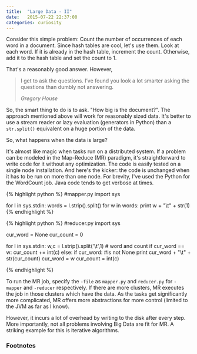 ```yaml
---
title:  "Large Data - II"
date:   2015-07-22 22:37:00
categories: curiosity
---
```


Consider this simple problem: Count the number of occurrences of each word in a document. Since hash tables are cool, let's use them. Look at each word. If it is already in the hash table, increment the count. Otherwise, add it to the hash table and set the count to 1.

That's a reasonably good answer. However,

> I get to ask the questions. I’ve found you look a lot smarter asking the questions than dumbly not answering.
>
> *Gregory House*

So, the smart thing to do is to ask. "How big is the document?". The approach mentioned above will work for reasonably sized data. It's better to use a stream reader or lazy evaluation (generators in Python) than a `str.split()` equivalent on a huge portion of the data.

So, what happens when the data is large?

It's almost like magic when tasks run on a distributed system. If a problem can be modeled in the Map-Reduce (MR) paradigm, it's straightforward to write code for it without any optimization. The code is easily tested on a single node installation. And here's the kicker: the code is unchanged when it has to be run on more than one node. For brevity, I've used the Python for the WordCount job. Java code tends to get verbose at times.

{% highlight python %}
#mapper.py
import sys

for l in sys.stdin:
  words = l.strip().split()
  for w in words:
    print w + "\t" + str(1)
{% endhighlight %}

{% highlight python %}
#reducer.py
import sys

cur_word = None
cur_count = 0

for l in sys.stdin:
  w,c = l.strip().split('\t',1) # word and count
  if cur_word == w:
    cur_count += int(c)
  else:
    if cur_word: #is not None
      print cur_word + "\t" + str(cur_count)
    cur_word = w
    cur_count = int(c)

{% endhighlight %}

To run the MR job, specify the `-file` as `mapper.py` and `reducer.py` for `-mapper` and `-reducer` respectively. If there are more clusters, MR executes the job in those clusters which have the data. As the tasks get significantly more complicated, MR offers more abstractions for more control (limited to the JVM as far as I know).

However, it incurs a lot of overhead by writing to the disk after every step. More importantly, not all problems involving Big Data are fit for MR. A striking example for this is iterative algorithms.

<h3>Footnotes</h3>
